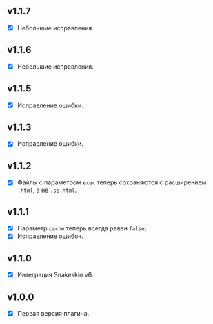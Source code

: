 ## v1.1.7

- [x] Небольшие исправления.

## v1.1.6

- [x] Небольшие исправления.

## v1.1.5

- [x] Исправление ошибки.

## v1.1.3

- [x] Исправление ошибки.

## v1.1.2

- [x] Файлы с параметром `exec` теперь сохраняются с расширением `.html`, а не `.ss.html`.

## v1.1.1

- [x] Параметр `cache` теперь всегда равен `false`;
- [x] Исправление ошибок.

## v1.1.0

- [x] Интеграция Snakeskin v6.

## v1.0.0

- [x] Первая версия плагина.
